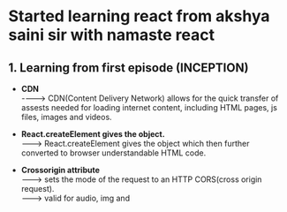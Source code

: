 # Started learning react from akshya saini sir with namaste react
## 1. Learning from first episode (INCEPTION)
+ **CDN** <br>
          ----> CDN(Content Delivery Network) allows for the quick transfer of assests needed for loading internet content, including HTML pages, js files, images and videos. <br>

+ **React.createElement gives the object.**<br>
 ---> React.createElement gives the object which then further converted to browser understandable HTML code.

+ **Crossorigin attribute**<br>
 ---> sets the mode of the request to an HTTP CORS(cross origin request).<br>
 ---> valid for audio, img and <script> etc tags.

+ **Library vs framework**<br>
  ---> Library can be applied to the small portion of the page.<br>
  ---> Framework comes with the load, can't be applied to specific part of the page.<br>
  <br>
  
## 2. Learning from second episode (Ignite Your App)
 
+ **NPM** <br>
      ---> NPM doesn't stand for Node Package Manager, it's actually a package manager.<br>
  
+ **Package.json**<br>
    ---> package.json is a configuration file for npm.<br>
    ---> package.json file keeps track of all the packages/dependencies which are installed.<br>
  
+ **dev dependencies vs normal dependencies**<br>
   ---> package is installed as **dev dependencies** when we want to use package for development and testing purpose.<br>
   ---> package is installed as **normal dependencies** for production purpose.<br>

+ **Parcel, webpack, vite are the bundler which powers our app**<br>

+ **caret(^) and tilde(-)**<br>
    ---> Caret(^) will update the minor version of the packages.<br>
    ---> Tilde(-) will install the major version.<br>

+ **Package-lock.json**<br>
    ---> keeps track of excat versions of packages/dependencies also keeps the track of all the transitive dependencies.<br>
  
+ **Transitive dependencies**<br>
    ---> Dependencies having their own dependencies this dependencies have their own dependencies.<br>
    
+ **node_module**<br>
    ---> Contains the codes of all the dependencies which are mentioned in package.json file.<br>
  
+ **npx: To execute a package**<br>
+ **npm: To install a package**<br>

+ **npx parcel file.html (start our app)**<br>

+ **<script type="module">**<br>
   ---> script will consider js as module not as normal script.<br>
   ---> which will allow use to seperate/breake code into multiple files.<br>
+ **Role of parcel(working of parcel)**<br>
    ---> **HMR(Hot Module Replacement)**: automatically refresh the page after saving the file.<br>
    ---> **File watching algorithm** (written in c++).<br>
    ---> **Caching**<br>
    ---> **Image optimisation**<br>
    ---> **Minification/compression** remove extra spaces etc.<br>
    ---> **Bundling all the files**<br>
    ---> **Consistent hashing**<br>
    ---> **Code splitting**<br>
    ---> **Differential bundling** support older browser.<br>
    ---> **Diagnostic** <br>
    ---> **Bettor error handling** <br>
    ---> **tree shaking** removes unused code. <br>
    
+ **dist folder**
    ---> when app is live what we see on page comes from dist folder.

+ **browserlist**<br>
    ---> To make our app compatible to older browser version.<br>
    ---> example: "browserlist":[
                "last 2 chrome version",
                "last 2 safari version"
               ]

## 3. Learning form third episode(Laying the foundation)

+ **script in package.json**<br>
     ---> "script" : { "start": "parcel index.html",
                       "build" : "parcel build index.html"
  }<br>
     ---> now i can run the project by just **npm run start**

+ **JSX is not the part of react**

+ **JSX is not html in js**

+ **JSX is html like syntax**

+ **babel transpiles/convert the jsx to browser understandable code**

+ **React.createElement --> ReactElement - js object --> HTML Element(render)**

+ **jsx --> React.createElement --> js object --> HTML Element(render)**

+ **class based component(old) vs Functional component(new)**

+ **Functional component is normal javascript function**

+ **component name should start with capital letter**

+ **React functional component is a function which return some piece of JSX**

+ **Component Composition is a component inside component**

+ **We can write javascript insidie JSX using "{}"**

+ **We can execute component in three ways**<br>
  ---> {Title()} <br>
  ---> <Title> </Title> <br>
  ---> <Title/> <br>

## 4. Learning from fourth episode (Talk is cheap show me the code)

+ **Before building your app/project we should first plan our structure and flow of our app**<br>

+ **Configdriven UI**<br>

  ---> Controlling your UI using data(config).<br>
  ---> Changing interface according to data which comes from backend.<br>
 web application consist of UI and data layer.<br>
  ---> it is very important that our ui layer syncs with data layer.<br>

+ **Optional chaining**<br>

  ---> Normal way to get data from obj is: obj.name.<br>
  ---> what if our data/obj will come in production or will come dynamically or will come after some time.<br>
  ---> so if we use "obj.name" it will give error, bcz obj.name is not there yet, it will come later.<br>
  ---> so we will use optional chaining i.e adding "?".<br>
  ---> "obj?.name".<br>

+ **we can use array.map() fuction to iterate an array and display data**<br>

  
+ **key**<br>

  ---> It is important to give keys to all the element in the array, most important while using map() function.<br>
  ---> key uniquely represent all the elements in the array.<br>
  ---> If we will not give keys, react will re-render all the components again and again every time when new element will be added.<br>
  ---> If we will give keys react will only render new element.<br>

## 5. Learning from fifth episode (Let's get Hooked)

+ **Keep your component in seprate file and name file same as component**

+ **Component name should start with capital letter**

+ **Never keep hard coded/constant value in your component make a seperate file/folder**

+ **Default vs named export/import**

    ---> **Default** export is only allowed once in a file.<br>
    ---> We can do multiple **Named** export in a file.<br>
    ---> Default export/import syntax<br>
       ---> export default "name".<br>
       ---> import "name" from "file_dest".<br>
    ---> import export/import syntax<br>
       ---> export "name".<br>
       ---> import { "name" } from "file_dest".<br>

+ **React is fast because it can do faster dom manipulation.**
  
+ **Hookes**

+ **Hooks are normal js function written by developer**

+ **Most important hooks**<br>

    ---> useState()<br>
    ---> useEffect()

+ **Before using hooks import it as name import from react**

+ **hooks sync ui layer with data layer**

+ **useState() syntax**

    ---> Const[value, setValue] = useState("initialvalue")<br>
    ---> setValue(updatedValue)

+ **Whenever statevariable update's react re-render the component**

+ **Reconciliation Algorithm(React fiber) started from React**

    ---> When something changes in UI it is called reconciliation.

+ **Virtual Dom**

    ---> Representation of Actual dom in the form of object.

+ **React element is in the form of object that object is called virtual dom**

+ **Diff algorithm**<br>
      ---> Finds out the difference between current virtual dom and updated virtual dom.<br>
      ---> Then it will update the actuall dom on every render cycle.

## 6. Learning from sixth episode (Exploring the world)

+ **Monolithic and microservices architecture**<br>
   + **Monolithic architecture**<br>
      ---> Monolith architecture has single code base, every functionality is in single project.<br>
      ---> Developers build client-side UI, a database, and a server-side application on a single code base.<br>
      ---> If we want to change any one functionality we have to deploy whole project again.<br>

   + **Microservices/Single responsibility principle/Distributed architecture**<br>
      ---> Code base/Project is **divided into small services**.<br>
      ---> Each microservice **works to accomplish a single feature** or business logic.<br>
      ---> Microservices can have **independent TechStack** for each project/services.<br>
      ---> Instead of exchanging data within the same code base, microservices **communicate with an API**.<br>

      ![image](https://github.com/gitminaj/namaste-react/assets/75945276/d0c51bf6-8b94-4698-8859-015d579ec4c0)


+ **Appraoch for API Call**<br>
    + 1st is **web Loads** --> **API Call** --> **Render** <br>
    + 2nd is **web Loads** --> **Render** --> **API Call** --> **Re-render** <br>
--> We will use 2nd which will lead to better user experience.

+ **Introduction to useEffect() hook**<br>
      ---> useEffect() hook is normal js function which takes 2 argument. <br>
      ---> 1st argument - Call back function. <br>
      ---> 2st argument - Dependency array. (more on this in upcoming sessions) <br>
      ---> useEffect() is called after the component is rendered.<br>
  syntax
  ```
  useEffect(() =>{
   console.log("useEffect Called")
  })
  ```
+ **fetch() function**<br>
      ---> fetch is given by browser(js engine).<br>
      ---> fetch returns promise.<br>
      ---> fetch function gives readable strings, which needs to be converted to json.<br>
     
+ **Shimmer UI**<br>
      ---> shimmer ui ressembles the page's actual UI without the content.<br>
      ---> To increase user experience shimmer ui is to Load the fake page before the actuall page loads.<br>

+ **Conditional Rendering**<br>
     ---> If we render our page with some condition it is called conditional rendering.<br>
  ```
  if(restauList.length === 0){
   return <Shimmer />
  }
  ```

+ **More on useState() hooks**<br>
    ```
    const [value, setValue] = useState();
    ```
     ---> how a constant can be changed? <br>
     ---> Every time state variable changes component re-render and new variable is created.<br>
## 7. Learning from seventh episode (Finding the path)

   + **More on useEffect() hook.**<br>
    ---> useEffect( (call back function), [dependency array] )<br>
    ---> **case 1:** If no dependency array ==> useEffect() is called on every render. <br>
    ---> **case 2:** If dependency array is empty [] ==> useEffect() is called on initial render. (just once in render cycle) <br>
```
    useEffect(()=>{
        console.log("just called once")
     },[])
```
   ---> **case 3:** If dependency array has state variable ==> useEffect() is called on everythime the state variable changes.<br>
```
    useEffect(()=>{
        console.log("just called once")
     },[stateVariable])
``` 
 + **Best practise/rules for useState hook**<br>
 
    ---> Never create state variable outside the component.<br>
    ---> State variable work is to create local variable for functional component.<br>
    ---> Try to make state variable at the top of component.<br>
    ---> Never use/create state variable inside condition.<br>
    
+ **Introductio to react router**<br>
    ---> Installing react router library
  ```
   npm i react-router-dom
  ```
   ---> For routing import createBrowserRouter<br>
  ```
   import { createBrowserRouter } from "react-router-dom";

   const appRouter = createBrowserRouter(
   [
    {
      path: "/",
      element: <Applayout/>
    }
   ]
  )
  ```
  ---> We need router provider to route app.<br>
  ```
  import { RouterProvider } from "react-router-dom";

  root.render(<RouterProvider router={appRouter} />)  
  ```
   ---> If the URL is wrong we can show custom error by adding **errorElement in createBrowserRouter**<br>

   ---> react-router-dom gives us a special hook { useRouterError }<br>
   ---> Above hook is used to show specific error/more precise error.<br>

 + **ChildrenRoute**

   ---> <Outlet/> react-router-dom component to render component according to path as children.<br>
   ---> To route the page in react never use <a> anchor tag, because it refresh the whole page.<br>
   ---> use Link component which is given by react-router-dom.<br>
   ---> <Link to=""> gives smooth experience it does not refresh whole page, using the link component react single page application is created<br>

+ **Types of routing**

    ---> There are 2 types of routeing.<br>
    ---> 1. Client side routing: csr does not makes network call every time only first time.<br>
    ---> 2. Server side routing: ssr makes network call and refresh the page.<br>

+ **useParam**

   ---> useParam() hook is given by react-router-dom  to catch the value of url.<br>
   ---> How to give dynamic value in URL?<br>
```
  path: "/restaurant/:resId"
```
 ---> " : " is used to enter dynamic value.<br>
 ---> We can get this dynamic value using useParam hook.

## 8. Learning from eight episode (Let's get classy)

+ **Class component**

---> Class component is a class which extends React component and it has render() method which returns some peice of JSX.
  syntax.
```
class UserClass extends React.Component{
 render(){
   return(
      // JSX here

)
}}
```
   ---> import and export is same for class based component as functional component.<br>
   ---> Props are recived in constructor inside class component.
```
  constructor(props){
     super(props)
}
```
  ---> State variable in class component is created inside constructor, it is called everytime a new instance of class is created.
```
constructor(props){
super(props)
    this.state={
      count: 0
      }
}
```

   ---> we use this.setState to update state variable.

```
 <button onClick = { () => {
      this.setState({
             count: this.state.count + 1;
          })
    }}
 >
```

+ **Life cycle of class component**<br>

   ![image](https://github.com/gitminaj/-namaste-react-codes/assets/75945276/10aba868-98de-4a7a-b9e3-155e11e06104)

   ---> When class component render/called/mounted.<br>
     1. Contructor is called first.
     2. Then render is called second.
     3. Finally componentDidMount() is called.

    ---> componentDidMount method executes when the whole class is loaded/mounted on web.

    ---> Lifecycle of nested class component.
```
Parent constructor --> Parent render --> Child constructor --> Child render --> child componentDidMount --> parent componentDidMount
```

   ---> Lifecycle in case of more than one nested child.
```
Parent constructor --> Parent render --> Child constructor --> Child render -->
Child2 constructor --> Child2 render --> 
Child componentDidMount --> Child2 componentDidMount --> parent componentDidMount
```
   ---> In this behaviour of componentDidMount changes as react clubs all the child render together in render phase, then commit phase happens.<br>

## 9. Learning from ninth episode (Optimising our App)

+ **Single Responsibility Principle**<br>

  ---> Every component/function should have single responsibility.<br>
  ---> **Modularity**: breaking down the code in small modules.<br>
  ---> It makes easy to maintain and test, we can also reuse.<br>

**In this session I also learned how to make custom hooks**<br>

   ---> CustomHooks are normal utility functions, we add **use** before the name.

+ **Chunking, Code Splitting, Dynamic Bundling, Lazy Loading, On Demand Loading**

  ---> lazy() is a js function which is given by react.<br>
  ---> Lazy loading is a technique in React that allows you to load components, modules, or assets asynchronously, improving the loading time of our application.<br>
  Syntax:<br>
```
    const Grocery = lazy( () => import("./Components/Grocery"));
```
   ---> **Suspense** component, which will display a fallback UI while the component is being loaded.<br>
   Syntax:
```
   {
      Path:"/grocery",
      element: (
                  <Suspense fallback={<h1> Loading </h1>}>
                        <Grocery/>
                   </Suspense>
                )
    }
```
   ---> fallback is the placeholder till the actuall content is loaded.<br>

   ## 10. Learning from tenth episode (Jo dikhta hai, vo bikta hai)

   + **In this episode we learned Tailwind css.** <br>
       ---> Till this point we were using vanilla css, now we shifted to tailwind.
   + **First we installed tailwind in our project.** <br>
       ---> You can find detail tutorial on tailwind website: [here](https://tailwindcss.com/docs/installation/framework-guides) Choose your bundler and kick-start.
   + **Practised and tried to memorise classes and now i am comfortable with tailwind and loving it**<br>
   + **Below is my home page after using tailwind**<br><br>
     ![image](https://github.com/gitminaj/-namaste-react-codes/assets/75945276/4f664e85-fc44-4147-aa5c-2acf34fab7a2)


     ## 11. Learning from eleven episode (Data is new oil)

     + **Higher Order component**<br>
        ---> HOC is function which takes a component and return a component.<br>
        ---> HOC takes a component enhance it and return it as component.<br>

     + **Lifting the state up**<br>
        ![image](https://github.com/gitminaj/-namaste-react-codes/assets/75945276/4b5d15a3-0df0-4f33-91d4-7f9195807919)<br>
        ---> To learn the concept I build the collapseable accordian. 

     + **Props Drilling**<br>
         ---> Passing data down through nested components in a React application.<br>
         ---> When the hierarchy is too deep props drilling becomes a problem.<br>

     + **UseContext hook**<br>
         ---> UseContext is one of the way to over come the problem of **Props drilling** <br>
         ---> we can create context using createContext.<br>
         ---> we can access(subscribe) it using UseContext hook.<br>
         ---> we can subscribe context in class base as <context.Consumer>.<br>
         ---> To update value of context we can use <context.Provider value={}>.<br>
         ---> Pass <context.Provider value={}> as parent to the component where you want to access that data.<br>
       


   
Most React tutorials typically commence with the installation of a bundler and swiftly transition to React code. However, this particular tutorial takes a distinctive approach by elucidating the entire process from the ground up. It delves into the intricacies of constructing React, leaving me astounded and pleasantly surprised at every turn. Each minute unfolds a new revelation, fostering a continuous learning experience.
